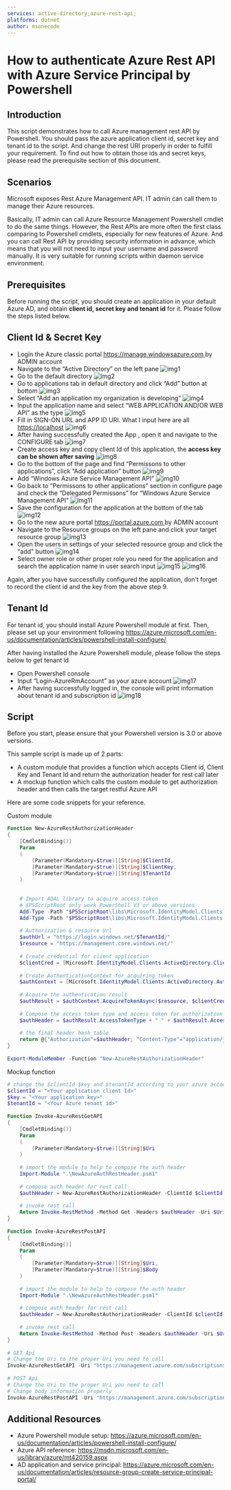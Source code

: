 ```yaml
---
services: active-directory;azure-rest-api;
platforms: dotnet
author: msonecode
---
```


# How to authenticate Azure Rest API with Azure Service Principal by Powershell

## Introduction
This script demonstrates how to call Azure management rest API by Powershell. You should pass the azure application client id, secret key and tenant id to the script. And change the rest URI properly in order to fulfill your requirement. To find out how to obtain those ids and secret keys, please read the prerequisite section of this document.

## Scenarios
Microsoft exposes Rest Azure Management API. IT admin can call them to manage their Azure resources.

Basically, IT admin can call Azure Resource Management Powershell cmdlet to do the same things. However, the Rest APIs are more often the first class comparing to Powershell cmdlets, especially for new features of Azure. And you can call Rest API by providing security information in advance, which means that you will not need to input your username and password manually. It is very suitable for running scripts within daemon service environment.

## Prerequisites
Before running the script, you should create an application in your default Azure AD, and obtain **client id, secret key and tenant id** for it. Please follow the steps listed below.

## Client Id & Secret Key
- Login the Azure classic portal [https://manage.windowsazure.com ](https://manage.windowsazure.com) by ADMIN account
- Navigate to the “Active Directory” on the left pane
![img1](img/1.png)
- Go to the default directory
![img2](img/2.png)
- Go to applications tab in default directory and click “Add” button at bottom
![img3](img/3.png)
- Select “Add an application my organization is developing”
![img4](img/4.png)
- Input the application name and select “WEB APPLICATION AND/OR WEB API” as the type
![img5](img/5.png)
- Fill in SIGN-ON URL and APP ID URI. What I input here are all [https://localhost](https://localhost)
![img6](img/6.png)
- After having successfully created the App , open it and navigate to the CONFIGURE tab
![img7](img/7.png)
- Create access key and copy client Id of this application, the **access key can be shown after saving**
![img8](img/8.png)
- Go to the bottom of the page and find “Permissons to other applications”, click “Add application” button
![img9](img/9.png)
- Add “Windows Azure Service Management API”
![img10](img/10.png)
- Go back to “Permissons to other applications” section in configure page and check the “Delegated Permissons” for “Windows Azure Service Management API”
![img11](img/11.png)
- Save the configuration for the application at the bottom of the tab
![img12](img/12.png)
- Go to the new azure portal [https://portal.azure.com ](https://portal.azure.com) by ADMIN account
- Navigate to the Resource groups on the left pane and click your target resource group
![img13](img/13.png)
- Open the users in settings of your selected resource group and click the "add" button
![img14](img/14.png)
- Select owner role or other proper role you need for the application and search the application name in user search input
![img15](img/15.png)
![img16](img/16.png)

Again, after you have successfully configured the application, don’t forget to record the client id and the key from the above step 9.


## Tenant Id
For tenant id, you should install Azure Powershell module at first. Then, please set up your environment following [https://azure.microsoft.com/en-us/documentation/articles/powershell-install-configure/ ](https://azure.microsoft.com/en-us/documentation/articles/powershell-install-configure/)

After having installed the Azure Powershell module, please follow the steps below to get tenant id
- Open Powershell console
- Input “Login-AzureRmAccount” as your azure account
![img17](img/17.png)
- After having successfully logged in, the console will print information about tenant id and subscription id
![img18](img/18.png)


## Script
Before you start, please ensure that your Powershell version is 3.0 or above versions.

This sample script is made up of 2 parts:
- A custom module that provides a function which accepts Client id, Client Key and Tenant Id and return the authorization header for rest call later
- A mockup function which calls the custom module to get authorization header and then calls the target restful Azure API

Here are some code snippets for your reference.

Custom module

```ps1
Function New-AzureRestAuthorizationHeader 
{ 
    [CmdletBinding()] 
    Param 
    ( 
        [Parameter(Mandatory=$true)][String]$ClientId, 
        [Parameter(Mandatory=$true)][String]$ClientKey, 
        [Parameter(Mandatory=$true)][String]$TenantId 
    ) 
 
 
    # Import ADAL library to acquire access token 
    # $PSScriptRoot only work PowerShell V3 or above versions 
    Add-Type -Path "$PSScriptRoot\libs\Microsoft.IdentityModel.Clients.ActiveDirectory.dll" 
    Add-Type -Path "$PSScriptRoot\libs\Microsoft.IdentityModel.Clients.ActiveDirectory.Platform.dll" 
 
    # Authorization & resource Url 
    $authUrl = "https://login.windows.net/$TenantId/" 
    $resource = "https://management.core.windows.net/" 
 
    # Create credential for client application 
    $clientCred = [Microsoft.IdentityModel.Clients.ActiveDirectory.ClientCredential]::new($ClientId, $ClientKey) 
 
    # Create AuthenticationContext for acquiring token 
    $authContext = [Microsoft.IdentityModel.Clients.ActiveDirectory.AuthenticationContext]::new($authUrl, $false) 
 
    # Acquire the authentication result 
    $authResult = $authContext.AcquireTokenAsync($resource, $clientCred).Result 
 
    # Compose the access token type and access token for authorization header 
    $authHeader = $authResult.AccessTokenType + " " + $authResult.AccessToken 
 
    # the final header hash table 
    return @{"Authorization"=$authHeader; "Content-Type"="application/json"} 
} 
 
Export-ModuleMember -Function "New-AzureRestAuthorizationHeader"
```
Mockup function
```ps1
# change the $clientId $key and $tenantId according to your azure account and azure appliction 
$clientId = "<Your application client Id>" 
$key = "<Your application key>" 
$tenantId = "<Your Azure tenant id>" 
 
Function Invoke-AzureRestGetAPI 
{ 
    [CmdletBinding()] 
    Param 
    ( 
        [Parameter(Mandatory=$true)][String]$Uri 
    ) 
 
    # import the module to help to compose the auth header 
    Import-Module ".\NewAzureAuthRestHeader.psm1" 
     
    # compose auth header for rest call 
    $authHeader = New-AzureRestAuthorizationHeader -ClientId $clientId -ClientKey $key -TenantId $tenantId 
 
    # invoke rest call 
    Return Invoke-RestMethod -Method Get -Headers $authHeader -Uri $Uri 
} 
 
Function Invoke-AzureRestPostAPI 
{ 
    [CmdletBinding()] 
    Param 
    ( 
        [Parameter(Mandatory=$true)][String]$Uri, 
        [Parameter(Mandatory=$true)][String]$Body 
    ) 
 
    # import the module to help to compose the auth header 
    Import-Module ".\NewAzureAuthRestHeader.psm1" 
     
    # compose auth header for rest call 
    $authHeader = New-AzureRestAuthorizationHeader -ClientId $clientId -ClientKey $key -TenantId $tenantId 
 
    # invoke rest call 
    Return Invoke-RestMethod -Method Post -Headers $authHeader -Uri $Uri -Body $Body 
} 
 
# GET Api 
# Change the Uri to the proper Uri you need to call 
Invoke-AzureRestGetAPI -Uri "https://management.azure.com/subscriptions/<the rest api uri sections>" 
 
# POST Api 
# Change the Uri to the proper Uri you need to call 
# Change body information properly 
Invoke-AzureRestPostAPI -Uri "https://management.azure.com/subscriptions/<the rest api uri sections>" -Body "<Post body information>"
```

## Additional Resources
- Azure Powershell module setup: [https://azure.microsoft.com/en-us/documentation/articles/powershell-install-configure/ ](https://azure.microsoft.com/en-us/documentation/articles/powershell-install-configure/)
- Azure API reference: [https://msdn.microsoft.com/en-us/library/azure/mt420159.aspx ](https://msdn.microsoft.com/en-us/library/azure/mt420159.aspx)
- AD application and service principal: [https://azure.microsoft.com/en-us/documentation/articles/resource-group-create-service-principal-portal/ ](https://azure.microsoft.com/en-us/documentation/articles/resource-group-create-service-principal-portal/)


